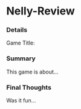 # Nelly-Review

### Details
Game Title:

### Summary
This game is about...

### Final Thoughts
Was it fun...

